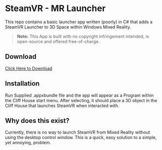 # SteamVR - MR Launcher

This repo contains a basic launcher app written (poorly) in C# that adds a SteamVR Launcher to 3D Space within Windows Mixed Reality.

> **Note:** This App is built with no copyright infringement intended, is open-source and offered free-of-charge. 

## Download

[Click Here to Download](https://github.com/joshk42/SteamVR-MR-Launcher/raw/master/mrLauncher/mrLauncher/AppPackages/mrLauncher_1.0.0.0_Test/mrLauncher_1.0.0.0_x86_x64.appxbundle)

## Installation

Run Supplied .appxbundle file and the app will appear as a Program within the Cliff House start menu. After selecting, it should place a 3D object in the Cliff House that launches SteamVR when interacted with.


## Why does this exist?

Currently, there is no way to launch SteamVR from Mixed Reality without using the desktop control window. This is a quick, easy solution to a simple, yet annoying, problem.




